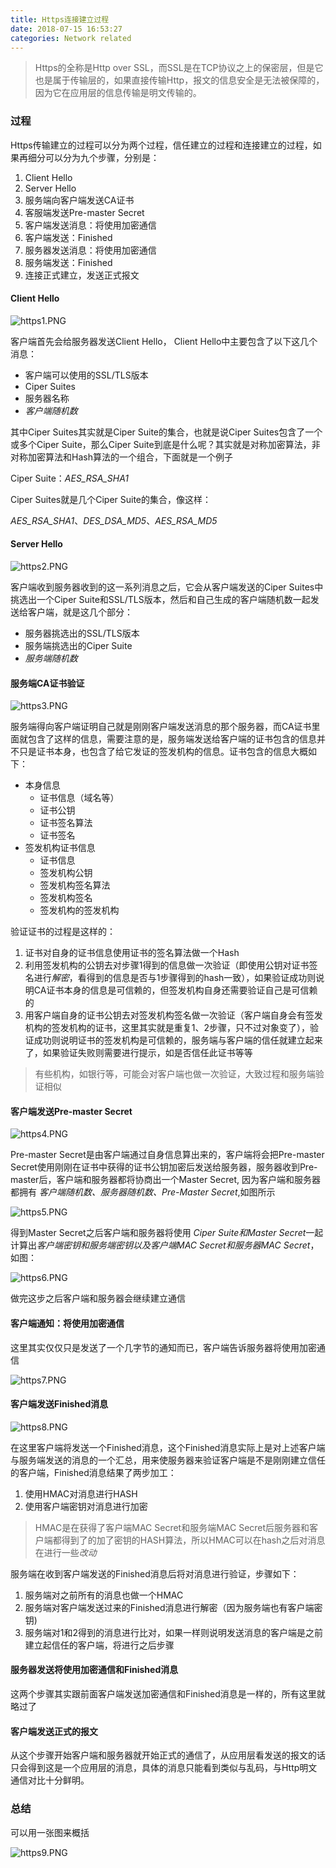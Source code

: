 ```yaml
---
title: Https连接建立过程
date: 2018-07-15 16:53:27
categories: Network related
---
```

> Https的全称是Http over SSL，而SSL是在TCP协议之上的保密层，但是它也是属于传输层的，如果直接传输Http，报文的信息安全是无法被保障的，因为它在应用层的信息传输是明文传输的。

### 过程

Https传输建立的过程可以分为两个过程，信任建立的过程和连接建立的过程，如果再细分可以分为九个步骤，分别是：

1. Client Hello
2. Server Hello
3. 服务端向客户端发送CA证书
4. 客服端发送Pre-master Secret
5. 客户端发送消息：将使用加密通信
6. 客户端发送：Finished
7. 服务器发送消息：将使用加密通信
8. 服务端发送：Finished
9. 连接正式建立，发送正式报文

#### Client Hello

![https1.PNG](https://i.loli.net/2018/07/15/5b4b1028c325e.png)

客户端首先会给服务器发送Client Hello， Client Hello中主要包含了以下这几个消息：

* 客户端可以使用的SSL/TLS版本
* Ciper Suites
* 服务器名称
* *客户端随机数*

其中Ciper Suites其实就是Ciper Suite的集合，也就是说Ciper Suites包含了一个或多个Ciper Suite，那么Ciper Suite到底是什么呢？其实就是对称加密算法，非对称加密算法和Hash算法的一个组合，下面就是一个例子

Ciper Suite：*AES_RSA_SHA1*

Ciper Suites就是几个Ciper Suite的集合，像这样：

*AES_RSA_SHA1*、*DES_DSA_MD5*、*AES_RSA_MD5*


#### Server Hello

![https2.PNG](https://i.loli.net/2018/07/15/5b4b1028d5f2e.png)

客户端收到服务器收到的这一系列消息之后，它会从客户端发送的Ciper Suites中挑选出一个Ciper Suite和SSL/TLS版本，然后和自己生成的客户端随机数一起发送给客户端，就是这几个部分：

* 服务器挑选出的SSL/TLS版本
* 服务端挑选出的Ciper Suite
* *服务端随机数*

#### 服务端CA证书验证


![https3.PNG](https://i.loli.net/2018/07/15/5b4b1028d6371.png)


服务端得向客户端证明自己就是刚刚客户端发送消息的那个服务器，而CA证书里面就包含了这样的信息，需要注意的是，服务端发送给客户端的证书包含的信息并不只是证书本身，也包含了给它发证的签发机构的信息。证书包含的信息大概如下：

* 本身信息
   * 证书信息（域名等）
   * 证书公钥
   * 证书签名算法
   * 证书签名
* 签发机构证书信息
   * 证书信息
   * 签发机构公钥
   * 签发机构签名算法
   * 签发机构签名
   * 签发机构的签发机构

验证证书的过程是这样的：

1. 证书对自身的证书信息使用证书的签名算法做一个Hash
2. 利用签发机构的公钥去对步骤1得到的信息做一次验证（即使用公钥对证书签名进行*解密*，看得到的信息是否与1步骤得到的hash一致），如果验证成功则说明CA证书本身的信息是可信赖的，但签发机构自身还需要验证自己是可信赖的
3. 用客户端自身的证书公钥去对签发机构签名做一次验证（客户端自身会有签发机构的签发机构的证书，这里其实就是重复1、2步骤，只不过对象变了），验证成功则说明证书的签发机构是可信赖的，服务端与客户端的信任就建立起来了，如果验证失败则需要进行提示，如是否信任此证书等等

> 有些机构，如银行等，可能会对客户端也做一次验证，大致过程和服务端验证相似

#### 客户端发送Pre-master Secret


![https4.PNG](https://i.loli.net/2018/07/15/5b4b1028dabe6.png)

Pre-master Secret是由客户端通过自身信息算出来的，客户端将会把Pre-master Secret使用刚刚在证书中获得的证书公钥加密后发送给服务器，服务器收到Pre-master后，客户端和服务器都将协商出一个Master Secret, 因为客户端和服务器都拥有 *客户端随机数、服务器随机数、Pre-Master Secret*,如图所示


![https5.PNG](https://i.loli.net/2018/07/15/5b4b1028e8d11.png)

得到Master Secret之后客户端和服务器将使用 *Ciper Suite和Master Secret*一起计算出*客户端密钥和服务端密钥以及客户端MAC Secret和服务器MAC Secret*，如图：


![https6.PNG](https://i.loli.net/2018/07/15/5b4b1028e8da5.png)

做完这步之后客户端和服务器会继续建立通信

#### 客户端通知：将使用加密通信

这里其实仅仅只是发送了一个几字节的通知而已，客户端告诉服务器将使用加密通信


![https7.PNG](https://i.loli.net/2018/07/15/5b4b1028e92ae.png)

#### 客户端发送Finished消息


![https8.PNG](https://i.loli.net/2018/07/15/5b4b1028e9688.png)

在这里客户端将发送一个Finished消息，这个Finished消息实际上是对上述客户端与服务端发送的消息的一个汇总，用来使服务器来验证客户端是不是刚刚建立信任的客户端，Finished消息结果了两步加工：

1. 使用HMAC对消息进行HASH
2. 使用客户端密钥对消息进行加密



> HMAC是在获得了客户端MAC Secret和服务端MAC Secret后服务器和客户端都得到了的加了密钥的HASH算法，所以HMAC可以在hash之后对消息在进行一些*改动*

服务端在收到客户端发送的Finished消息后将对消息进行验证，步骤如下：
1. 服务端对之前所有的消息也做一个HMAC
2. 服务端对客户端发送过来的Finished消息进行解密（因为服务端也有客户端密钥)
3. 服务端对1和2得到的消息进行比对，如果一样则说明发送消息的客户端是之前建立起信任的客户端，将进行之后步骤

#### 服务器发送将使用加密通信和Finished消息

这两个步骤其实跟前面客户端发送加密通信和Finished消息是一样的，所有这里就略过了

#### 客户端发送正式的报文

从这个步骤开始客户端和服务器就开始正式的通信了，从应用层看发送的报文的话只会得到这是一个应用层的消息，具体的消息只能看到类似与乱码，与Http明文通信对比十分鲜明。

### 总结


可以用一张图来概括

![https9.PNG](https://i.loli.net/2018/07/15/5b4b1029081d8.png)




